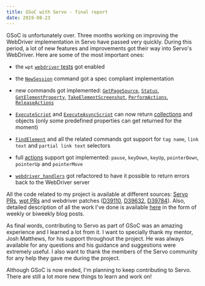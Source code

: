 ```yaml
---
title: GSoC with Servo - final report
date: 2019-08-23
---
```


GSoC is unfortunately over.
Three months working on improving the WebDriver implementation in Servo have passed very quickly.
During this period, a lot of new features and improvements got their way into Servo's WebDriver.
Here are some of the most important ones:

 - the `wpt` [`webdriver` tests](https://github.com/web-platform-tests/wpt/tree/master/webdriver) got enabled

 - the [`NewSession`](https://w3c.github.io/webdriver/#new-session-0) command got a spec compliant implementation

 - new commands got implemented: [`GetPageSource`](https://w3c.github.io/webdriver/#get-page-source), [`Status`](https://w3c.github.io/webdriver/#status),
[`GetElementProperty`](https://w3c.github.io/webdriver/#get-element-property), [`TakeElementScreenshot`](https://w3c.github.io/webdriver/#take-element-screenshot),
[`PerformActions`](https://w3c.github.io/webdriver/#perform-actions), [`ReleaseActions`](https://w3c.github.io/webdriver/#release-actions)

 - [`ExecuteScript`](https://w3c.github.io/webdriver/#execute-script) and [`ExecuteAsyncScript`](https://w3c.github.io/webdriver/#execute-async-script) can now return
[collections](https://w3c.github.io/webdriver/#dfn-collection) and objects (only some predefined properties can get returned for the moment)

 - [`FindElement`](https://w3c.github.io/webdriver/#find-element) and all the related commands got support for `tag name`, `link text` and `partial link text` selectors

 - full [actions](https://w3c.github.io/webdriver/#actions) support got implemented: `pause`, `keyDown`, `keyUp`, `pointerDown`, `pointerUp` and `pointerMove`

 - [`webdriver_handlers`](https://github.com/servo/servo/blob/master/components/script/webdriver_handlers.rs) got refactored to have it possible to return errors back to the WebDriver server

All the code related to my project is available at different sources:
[Servo PRs](https://github.com/servo/servo/pulls?utf8=%E2%9C%93&q=is%3Apr+author%3Ageorgeroman+merged%3A%3E%3D2019-05-23),
[wpt PRs](https://github.com/web-platform-tests/wpt/pulls?utf8=%E2%9C%93&q=is%3Apr+author%3Ageorgeroman+merged%3A%3E%3D2019-05-15) and
webdriver patches ([D39110](https://phabricator.services.mozilla.com/D39110), [D39632](https://phabricator.services.mozilla.com/D39632), [D39784](https://phabricator.services.mozilla.com/D39784)).
Also, detailed description of all the work I've done is available [here](https://georgeroman.github.io/archive.html) in the form of weekly or biweekly blog posts.

As final words, contributing to Servo as part of GSoC was an amazing experience and I learned a lot from it.
I want to specially thank my mentor, Josh Matthews, for his support throughout the project.
He was always available for any questions and his guidance and suggestions were extremely useful.
I also want to thank the members of the Servo community for any help they gave me during the project.

Although GSoC is now ended, I'm planning to keep contributing to Servo.
There are still a lot more new things to learn and work on!
